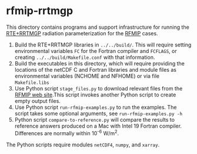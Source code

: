 # rfmip-rrtmgp
This directory contains programs and support infrastructure for running
the [RTE+RRTMGP](https://github.com/RobertPincus/rte-rrtmgp) radiation parameterization for the
[RFMIP](https://www.earthsystemcog.org/projects/rfmip/) cases.

1. Build the RTE+RRTMGP libraries in `../../build/`. This will require setting
environmental variables `FC` for the Fortran compiler and `FCFLAGS`, or creating
`../../build/Makefile.conf` with that information.
2. Build the executables in this directory, which will require providing the
locations of the netCDF C and Fortran libraries and module files as environmental
variables (NCHOME and NFHOME) or via file `Makefile.libs`
3. Use Python script `stage_files.py` to download relevant files from the
[RFMIP web site](https://www.earthsystemcog.org/projects/rfmip/resources/).This script invokes another Python script to create empty output files.
4. Use Python script `run-rfmip-examples.py` to run the examples. The script takes
some optional arguments, see `run-rfmip-examples.py -h`
5. Python script `compare-to-reference.py` will compare the results to reference
answers produced on a Mac with Intel 19 Fortran compiler. Differences are normally
within 10<sup>-6</sup> W/m<sup>2</sup>.

The Python scripts require modules `netCDF4`, `numpy`, and `xarray`.
